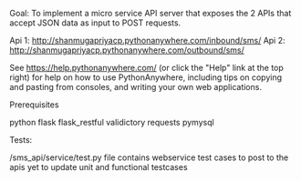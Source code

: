 Goal:
To implement a micro service API server that exposes the 2 APIs that accept JSON data as
input to POST requests.

Api 1: http://shanmugapriyacp.pythonanywhere.com/inbound/sms/
Api 2: http://shanmugapriyacp.pythonanywhere.com/outbound/sms/


See https://help.pythonanywhere.com/ (or click the "Help" link at the top
right) for help on how to use PythonAnywhere, including tips on copying and
pasting from consoles, and writing your own web applications.


Prerequisites

python
flask
flask_restful
validictory
requests
pymysql


Tests:

/sms_api/service/test.py file contains webservice test cases to post to the apis
yet to update unit and functional testcases
